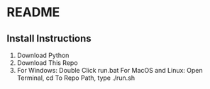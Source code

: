# README

## Install Instructions
1. Download Python
2. Download This Repo
3. For Windows: Double Click run.bat For MacOS and Linux: Open Terminal, cd To Repo Path, type ./run.sh

